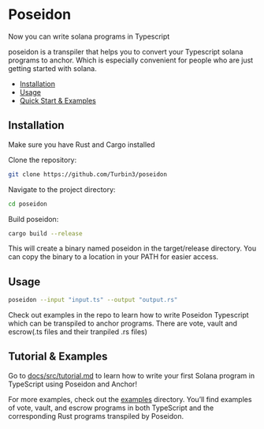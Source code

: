 # Poseidon

Now you can write solana programs in Typescript

poseidon is a transpiler that helps you to convert your Typescript solana programs to anchor. Which is especially convenient for people who are just getting started with solana.

- [Installation](#installation)
- [Usage](#usage)
- [Quick Start & Examples](#quick-start--examples)

## Installation

Make sure you have Rust and Cargo installed

Clone the repository:

```sh
git clone https://github.com/Turbin3/poseidon
```

Navigate to the project directory:

```sh
cd poseidon
```

Build poseidon:

```sh
cargo build --release
```

This will create a binary named poseidon in the target/release directory. You can copy the binary to a location in your PATH for easier access.

## Usage

```sh
poseidon --input "input.ts" --output "output.rs"
```

Check out examples in the repo to learn how to write Poseidon Typescript which can be transpiled to anchor programs. There are vote, vault and escrow(.ts files and their tranpiled .rs files)

## Tutorial & Examples

Go to [docs/src/tutorial.md](./docs/src/tutorial.md) to learn how to write your first Solana program in TypeScript using Poseidon and Anchor!

For more examples, check out the [examples](./examples) directory. You’ll find examples of vote, vault, and escrow programs in both TypeScript and the corresponding Rust programs transpiled by Poseidon.

